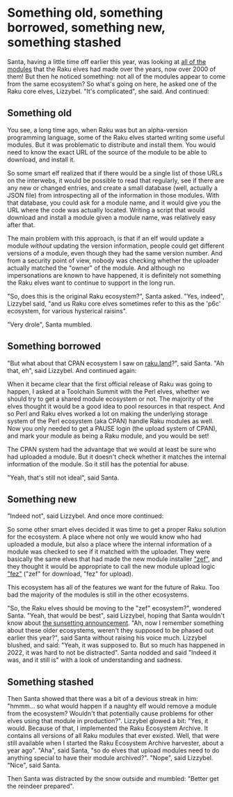 # Something old, something borrowed, something new, something stashed

Santa, having a little time off earlier this year, was looking at [all of the modules](https://raku.land) that the Raku elves had made over the years, now over 2000 of them!  But then he noticed something: not all of the modules appear to come from the same ecosystem?  So what's going on here, he asked one of the Raku core elves, Lizzybel.  "It's complicated", she said.  And continued:

## Something old

You see, a long time ago, when Raku was but an alpha-version programming language, some of the Raku elves started writing some useful modules.  But it was problematic to distribute and install them.  You would need to know the exact URL of the source of the module to be able to download, and install it.

So some smart elf realized that if there would be a single list of those URLs on the interwebs, it would be possible to read that regularly, see if there are any new or changed entries, and create a small database (well, actually a JSON file) from introspecting all of the information in those modules.  With that database, you could ask for a module name, and it would give you the URL where the code was actually located.  Writing a script that would download and install a module given a module name, was relatively easy after that.

The main problem with this approach, is that if an elf would update a module *without* updating the version information, people could get different versions of a module, even though they had the same version number.  And from a security point of view, nobody was checking whether the uploader actually matched the "owner" of the module.  And although no impersonations are known to have happened, it is definitely not something the Raku elves want to continue to support in the long run.

"So, does this is the original Raku ecosystem?", Santa asked.  "Yes, indeed", Lizzybel said, "and us Raku core elves sometimes refer to this as the 'p6c' ecosystem, for various hysterical raisins".

"Very drole", Santa mumbled.

## Something borrowed

"But what about that CPAN ecosystem I saw on [raku.land](https://raku.land/stats)?", said Santa.  "Ah that, eh", said Lizzybel.  And continued again:

When it became clear that the first official release of Raku was going to happen, I asked at a Toolchain Summit with the Perl elves, whether we should try to get a shared module ecosystem or not.  The majority of the elves thought it would be a good idea to pool resources in that respect.  And so Perl and Raku elves worked a lot on making the underlying storage system of the Perl ecosystem (aka CPAN) handle Raku modules as well.  Now you only needed to get a PAUSE login (the upload system of CPAN), and mark your module as being a Raku module, and you would be set!

The CPAN system had the advantage that we would at least be sure who had uploaded a module.  But it doesn't check whether it matches the internal information of the module.  So it still has the potential for abuse.

"Yeah, that's still not ideal", said Santa.

## Something new

"Indeed not", said Lizzybel.  And once more continued:

So some other smart elves decided it was time to get a proper Raku solution for the ecosystem.  A place where not only we would know who had uploaded a module, but also a place where the internal information of a module was checked to see if it matched with the uploader.  They were basically the same elves that had made the new module installer ["zef"](https://raku.land/github:ugexe/zef), and they thought it would be appropriate to call the new module upload logic ["fez"](https://raku.land/zef:tony-o/fez) ("zef" for download, "fez" for upload).

This ecosystem has all of the features we want for the future of Raku.  Too bad the majority of the modules is still in the other ecosystems.

"So, the Raku elves should be moving to the "zef" ecosystem?", wondered Santa.  "Yeah, that would be best", said Lizzybel, hoping that Santa wouldn't know about [the sunsetting announcement](https://github.com/Raku/problem-solving/blob/master/solutions/meta/sunsetting-p6c-cpan.md#sunsetting-p6c--cpan-ecosystems).  "Ah, now I remember something about these older ecosystems, weren't they supposed to be phased out earlier this year?", said Santa without raising his voice much.  Lizzybel blushed, and said: "Yeah, it was supposed to.  But so much has happened in 2022, it was hard to not be distracted".  Santa nodded and said "Indeed it was, and it still is" with a look of understanding and sadness.

## Something stashed

Then Santa showed that there was a bit of a devious streak in him: "hmmm... so what would happen if a naughty elf would remove a module from the ecosystem?  Wouldn't that potentially cause problems for other elves using that module in production?".  Lizzybel glowed a bit: "Yes, it would.  Because of that, I implemented the Raku Ecosystem Archive.  It contains all versions of all Raku modules that ever existed.  Well, that were still available when I started the Raku Ecosystem Archive harvester, about a year ago".  "Aha", said Santa, "so do elves that upload modules need to do anything special to have their module archived?".  "Nope", said Lizzybel.  "Nice", said Santa.

Then Santa was distracted by the snow outside and mumbled: "Better get the reindeer prepared".
